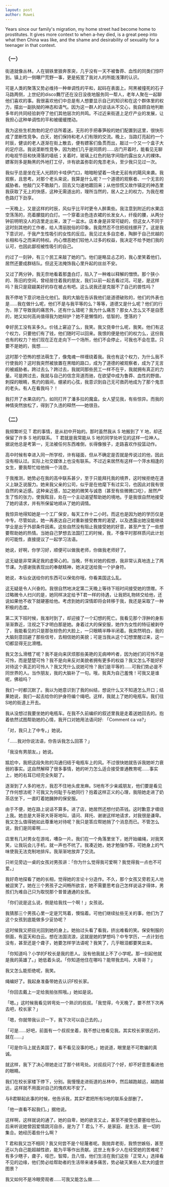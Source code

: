 ```yaml
---
layout: post
author: Ruwei
---
```


Years since our family's migration, my home street had become home to prostitutes. It gives more context to when a-hey died, is a great peep into what then China was like, and the shame and desirability of sexuality for a teenager in that context. 

### （一）

街道就像丛林。人在钢铁里狼奔豕突，几乎没有一天不被鲁莽、血性的同类们惊吓到。镇上的一侧曝尸荒野一事，更是拓宽了我对人的所能浅薄的认识。

可是人类的聚落又势必维持一种单调性的平和，起码在表面上。阿黑被撞死的石子马路两侧，上世纪的disco舞厅还在没日没夜地服务同一帮人，老年人聚在一起聊他们喜欢的事。我很喜欢他们中总是有人想要显示自己的知识和在这个群体里的权力，摆出一副执拗的神态和语气。因为这一群人的谈话从不交心，我自顾自地判断多年的共同经验剥夺了他们其他层次的共鸣。不过近来街道上足疗产业的发展，让我担心这种单调性的平和被缓缓搅动。

我为这些生机勃勃的足疗店所着迷。无形的手把春笋般的她们配置到这里，很快形成了垄断性竞争。白天，她们保持和老人们有限的交流。晚上，当路灯亮起约一个时辰，健谈的老人逐渐在街上散去，便有嫖客们鱼贯而出，敲过一个又一个盒子大的足疗店。我说垄断性竞争，因为她们几乎是同质的……店门开着时，能看见无聊的电视节目和快滑落的墙纸；关着时，玻璃上红色的贴字间隐约露出女人的裸体。嫖客则多是黝黑的外地打工仔，许有欲盖弥彰的鬼祟老头，至少我只见过一次。

我似乎总是坐在无人光顾的卡哇伊门口，暗暗盼望着一场史无前有的飓风来袭。我观察，且思考。对那个老头来说，我算是什么呢？一个道德的观察者、一个无言的威胁者。他敲门又不敢敲门，回去又匀速地踱回来；从他惊慌又故作镇定的神态里我获取了无上的快感，这种无需道出的，理所当然的，居人之上的权力，为我在橙色路灯下劲享。

一天晚上，又是这样的时辰，风似乎比平时更令人醉熏些。我注意到附近的水果店空荡荡的，亮着朦胧的白灯。一个穿着淡色连衣裙的长发女人，纤瘦的腰，从两分钟前明明没人的店里走出来，泼了一盆水。店本身是非常可疑的，但这女人不同于这时刻其他的工作者，给人清丽脱俗的印象。我竟然忍不住把视线挪开了。这是我下意识对，于我产生性吸引的女性的反应。我见过太多自恋者，陶醉于自己优越的长相和与之而来的特权。内心憎恶她们较他人过多的权益，我决定不给予她们我的认可，也因此鄙视被性吸引的自己。

约过了一刻钟，有三个民工来敲了她的门。他们是略显忐忑的，我心里笑着他们，居然还要成群结队。但这无法掩饰我心里升起的丝丝不安。

又过了两分钟，我无奈地看着那盏白灯，陷入了一种难以释解的憎愤。那个狭小的、陈旧的空间，曾经居住着我的朋友，我们以前一起去看过河。可是，是这样吗？我只是窥觎美好的存在被占有吧。这么说我还是克服不了自己的兽性吗？

我不停地下意识地丑化他们。我的大脑在告诉我他们是道德破败的，他们的外表也是……我在做什么呢，他们不是与我平等的么？等等，道德又是什么呢？他们的行为，除了导致我的痛苦外，还有什么错呢？我为什么痛苦？那女人怎么又不是自愿的，她又如何高尚值得我为她辩护？她不是懒惰的，低智的，堕落的？

幸好民工没有呆多久。价钱上窘迫了么，我笑。我又侥幸什么呢，我笑。他们有这个权力，只要他们有了钱，他们随时可以回来。我恨的便是他们的权力么，这份我也有的权力？他们现在正在走向下一个场所，他们不会停止，可我也不会在意。只要不是她的，我想……

这时那个恐怖的想法萌生了，像鬼魂一样缠绕着我。我也有这个权力，为什么我不行使我的？这时我突然被放置在黑暗的路口，成为了道德的被观察者，成为了无言的被威胁者。跨过去么？跨过去，我就同那些民工一样不在乎，我就拥有真正的力量。可是跨过去，我就与自己的信念背道而驰，在欲望中成为鲁莽、血性的野兽。刺探的眼睛，焦灼的眉间，绷紧的心弦，我意识到自己无可救药地成为了那个鬼祟的老头。有人在看我吗？！

我打开了水果店的门，如同打开了潘多拉的魔盒。女人望见我，有些惊异。而我的神情突然放松了，得到了久违的释然——她很丑。

### （二）

我频繁听见 T 君的事情，是从初中开始的。那时虽然我从 S 地搬到了 Y 地，却还保留了许多 S 地的联系。 T 君就是我常能从 S 地的同学处听见的这样一位神人。据说他总是考第一，无法被任何东西难倒，长得像猴子，走路喜欢作投篮动作。

高中时候有幸进入同一所学校，许有碰面，但从不确定是否就是传说过的他，因此没有相认过。实际上社交媒体上也没有联系。不过近来居然有这样一个萍水相逢的女生，要我帮忙给他捎一个消息。

于我推测，她势必在我的高中联系甚少，至于只能拜托我的境界，这时候拒绝在道义上缺乏说服力。她来我父亲的公司，似乎是在他麾下有过实习，也因此对我有很自然的亲近感。这种亲近感，加之她的微笑与诚恳（甚至有些微微口吃），居然产生了性的张力，使我眩目，处在一个主动渴望帮助她的境地。于是我很自然地接受了她的请求，并有所保留地顺从了她的调情。

我惊异地得知她是一个工厂保安，每天工作十二小时。而这也是因为她的学历仅是中专。尽管如此，她一再表达自己对重新接受教育的渴望，以及透露出她没能继续学业是出于外部条件因素。这些自然没有阻止我接受她的好意，甚至产生了一些想要帮助她的热情。当她自己梦想去法国打工的时候，我，不像平时那样质问此计划的可能性，直接提议了一起学习法语。

她说，好啊，你学习好，顺便可以做我老师，你做我老师好了。

这无疑是非常满足我的虚荣心的。当晚，怀有对她的假想，我非常认真地连上了两节课。为感谢我表现出的奉献精神，她决定送给我一个护身符。

她说，本仙女送给你的东西可以保佑你哦，你看美国这么乱。

这无疑是令人兴奋的。我很自然地决定第二天晚上等待下班时间接受她的馈赠。不过略微令人扫兴的是，她同样决定给予T君一样的待遇，让我把礼物转交给他，还说如果他不收下就硬塞给他。考虑到她的深情即将会转移于我，我还是采取了一种积极的态度。

第二天下班时候，我准时到了，却迎接了一个幻想的死亡。我看见那个浮肿的身影渐渐靠近，注视之下才明白那是她。身着过大的保安服，她作为女性的特征被剥夺了，我能看见的只是那张棕色的大脸上，一只眼睛半睁半闭着。我突然明白，我的大脑刻意回避了那些信号，去相信她的美貌；可是当我从这个幻想里醒过来，这一切都显得无比滑稽。

我又怎么滑稽了呢？我不是向来厌烦那些美艳的无病呻吟者，因为她们的可怜不是可怜，而是楚楚可怜？我不是向来反对美貌者拥有更多的权益？我又怎么不能好好对待这个真正的可怜人？我又凭什么说她可怜？我们是平等的……可我们势必是不同世界的人。当作朋友，我的大脑补了一句。哦，我真为自己羞愧！可我又是谁呢，佛祖吗？

我们一时都沉默了。我以为她意识到了我的纠结，想说什么又不知道怎么开口；结果她说，我们一起去给你的护身符编个绳吧。这样，我就上了她的电瓶车。我们往S地的街道上开去。

我从没想过我要坐她的电瓶车。在我不久前编织的叙述里我是走着送她回去的。抱着依然试图帮助她的心情，我开口对她用法语问好: 「Comment ca va?」

「对，我只上了中专。」她说。

「……我对你说法语，你告诉我怎么回答？」

「我没有男朋友。」她说。

尴尬中，我把这段失败的沟通归结于电瓶车上的风。不过很快她就告诉我她听力衰弱的事实。这自然解释了很多事情，她的听力怎么适合接受普通教育呢……事实上，她的右耳已经完全失聪了。

逐渐到了人多的地方，我忍不住地头皮发麻。S地有不少亲戚朋友，他们要是看见了作何想法呢？可我又为何耻于与她同行？抱着这样正义的心理，我陪她走进了奶茶店坐下，一直盯着她臃肿的保安服。

由于不便，她在路上说话不算多。进了店，她居然还想付奶茶钱。这时歉意才缠绕上我。她总是大哥哥大哥哥地叫，请问、拜托、谢谢这样地请求，对我很是谦卑。我又怎么值得她如此尊重地对待呢？我只是答应帮她捎了个消息而已。不管怎么说，我们是同辈啊……

店里有几对男女在游戏，嘈杂一片。我们在一个角落里坐下，她开始编绳，对我笑笑，让我玩会儿手机，就一声也不吭了。我凑近她，她才勉强作答，可她身上的气味使我无法克制地排斥。我渐渐地放弃了交流。

只听见旁边一桌的女孩对男孩讲：「你为什么觉得我可爱啊？我觉得我一点也不可爱。」

我好奇地探看了她的长相，觉得她的言论十分造作。不久，那个女孩又旁若无人地被逗笑了。她在三个男孩子之间畅所欲言，她不需要思考自己怎样说话才得体，男孩们为难自己只为取悦那个普普通通的女孩。

「你们说是这么说，倒是给我找一个啊！」女孩说。

我猜那三个男孩心里一定是咒骂着，懊恼着。可他们继续扯些无关的事，他们为了这个女孩到底能做多少妥协呢？

这时候我又把目光回到她的身上。她抬过头看了看我，挤出难看的笑。保安制服的侧面，有蓝天和白云。想在法国流浪，这就是她的梦想吗？中专学历，一点计划也没有，甚至还是个聋子，她要怎样学法语呢？我笑了，几乎眼泪都要笑出来。

「你知道吗？小学的F校长是我的恩人。没有他我就上不了小学呢。那一刻起他就是我的英雄了。」她低着头说。「你知道他住在哪吗？能带我去吗，大哥哥？」

我又怎么能拒绝呢，我笑。

绳编好了。我起身准备带她去认识F校长家。

「你回去戴上一定给我拍张照哦。」她如是说。

「嗯。」这时候我看见转弯处一个熟识的叔叔。「我觉得，今天晚了，要不然下次再去吧，校长家？」

「嗯，你就带我认识一下，我下次可以自己去的。」

「可是……好吧，前面有一个叔叔坐着，我不想让他看见我。其实校长家很近的，就在……」

「可是你马上就去美国了，看不看见没事的吧。」她说道，眼里是不可欺骗的真诚。

就这样，我下了决心带她走过了那个转弯处。对叔叔问了个好，却不好意思看进他的眼睛。

我们在校长家楼下停下，分别。我慢慢走进街道的丛林中，然后越跑越远，越跑越远，这样就不用面对自己的愧疚和不安了。

与B君聊起此事的时候，他告诉我，其实F君把所有S地的联系全部删了。

「他一直看不起我们。」据他说。

这样啊，这样就说的通了。她的自卑，她的欲言又止，甚至不接受也要塞给他么。后来听说她曾因爱情跳河自杀，是为了 T 君么？不，是家庭、是生活、是一切的集合。她经历着些什么啊？

T 君和我又岂不相同？我又何尝不是个轻蔑者呢。我抛弃老街，我愤世嫉俗，甚至还以为自己能超越性欲，能为平等作出贡献。这世上有多少人在经受她的苦难呢？有多少瞎子，聋子，哑巴，智障，丑八怪，他们生活在我们这些「正常人」选择看不见的边缘，他们势必给帮助者的生活带来诸多痛苦，势必破灭某些人宏大的盛世图景？

我又如何不是冷眼旁观者……可我又能怎么做……
